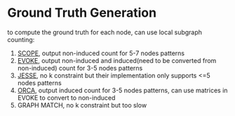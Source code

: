 # Ground Truth Generation
to compute the ground truth for each node, can use local subgraph counting:
1. [SCOPE](https://github.com/magic62442/subgraph-counting?tab=readme-ov-file), output non-induced count for 5-7 nodes patterns
2. [EVOKE](https://bitbucket.org/nojan-p/orbit-counting/src/master/), output non-induced and induced(need to be converted from non-induced) count for 3-5 nodes patterns
3. [JESSE](https://github.com/biointec/jesse), no k constraint but their implementation only supports <=5 nodes patterns
4. [ORCA](https://file.biolab.si/biolab/supp/orca/#download), output induced count for 3-5 nodes patterns, can use matrices in EVOKE to convert to non-induced
5. GRAPH MATCH, no k constraint but too slow